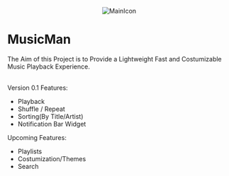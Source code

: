<p align=center>
  <img src="https://github.com/ZoidbergZero/MusicMan/raw/master/app/src/main/res/drawable/mainicon.png" alt="MainIcon"/>
  <h1>MusicMan</h1>
</p>
The Aim of this Project is to Provide a Lightweight Fast and Costumizable Music Playback Experience.<br>
<br>

Version 0.1 Features:
* Playback
* Shuffle / Repeat
* Sorting(By Title/Artist)
* Notification Bar Widget

Upcoming Features:
* Playlists
* Costumization/Themes
* Search

